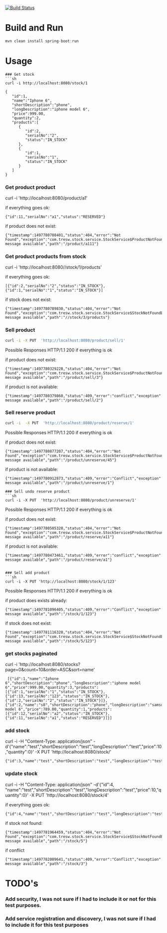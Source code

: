 [![Build Status](https://secure.travis-ci.org/rajithd/spring-boot-oauth2.png)](http://travis-ci.org/rajithd/spring-boot-oauth2)

# Build and Run
```java
mvn clean install spring-boot:run
```
# Usage
```
### Get stock
```sh
curl -i http://localhost:8080/stock/1

{
   "id":1,
   "name":"Iphone 6",
   "shortDescription":"phone",
   "longDescription":"iphone model 6",
   "price":999.00,
   "quantity":2,
   "products":[
      {
         "id":2,
         "serialNo":"2",
         "status":"IN_STOCK"
      },
      {
         "id":1,
         "serialNo":"1",
         "status":"IN_STOCK"
      }
   ]
}

```


### Get product product

curl -i 'http://localhost:8080/product/a1'

if everything goes ok:
```
{"id":11,"serialNo":"a1","status":"RESERVED"}
```

if product does not exist:
```
{"timestamp":1497780708401,"status":404,"error":"Not Found","exception":"com.tresw.stock.service.StockService$ProductNotFoundException","message":"No message available","path":"/product/a111"}
```

### Get product products from stock

curl -i 'http://localhost:8080//stock/1/products'

if everything goes ok:
```
[{"id":2,"serialNo":"2","status":"IN_STOCK"},{"id":1,"serialNo":"1","status":"IN_STOCK"}]
```

if stock does not exist:
```
{"timestamp":1497780789830,"status":404,"error":"Not Found","exception":"com.tresw.stock.service.StockService$StockNotFoundException","message":"No message available","path":"//stock/3/products"}
```


### Sell product
```sh
curl -i -X PUT  'http://localhost:8080/product/sell/1'
```
Possible Responses HTTP/1.1 200 if everything is ok

if product does not exist:
```
{"timestamp":1497780329228,"status":404,"error":"Not Found","exception":"com.tresw.stock.service.StockService$ProductNotFoundException","message":"No message available","path":"/product/sell/3"}
```

if product is not available:
```
{"timestamp":1497780379860,"status":409,"error":"conflict","exception":"com.tresw.stock.service.StockService$ProductNotAvailableException","message":"No message available","path":"/product/sell/2"}
```

### Sell reserve product
```sh
curl -i  -X PUT  'http://localhost:8080/product/reserve/1'
```
Possible Responses HTTP/1.1 200 if everything is ok

if product does not exist:
```
{"timestamp":1497780877207,"status":404,"error":"Not Found","exception":"com.tresw.stock.service.StockService$ProductNotFoundException","message":"No message available","path":"/product/unreserve/45"}
```

if product is not available:
```
{"timestamp":1497780912873,"status":409,"error":"Conflict","exception":"com.tresw.stock.service.StockService$ProductNotAvailableException","message":"No message available","path":"/product/unreserve/1"}

### Sell undo reserve product
```sh
curl -i -X PUT  'http://localhost:8080/product/unreserve/1'
```
Possible Responses HTTP/1.1 200 if everything is ok

if product does not exist:
```
{"timestamp":1497780505320,"status":404,"error":"Not Found","exception":"com.tresw.stock.service.StockService$ProductNotFoundException","message":"No message available","path":"/product/reserve/a11"}
```

if product is not available:
```
{"timestamp":1497780473461,"status":409,"error":"conflict","exception":"com.tresw.stock.service.StockService$ProductNotAvailableException","message":"No message available","path":"/product/reserve/a1"}


### Sell add product 
```sh
curl -i -X PUT 'http://localhost:8080/stock/1/123'
```

Possible Responses HTTP/1.1 200 if everything is ok

if product does exists already:
```
{"timestamp":1497781096405,"status":409,"error":"Conflict","exception":"com.tresw.stock.service.StockService$ProductAlreadyExistsException","message":"No message available","path":"/stock/1/123"}
```

if stock does not exist:
```
{"timestamp":1497781116320,"status":404,"error":"Not Found","exception":"com.tresw.stock.service.StockService$StockNotFoundException","message":"No message available","path":"/stock/5/123"}
```

### get stocks paginated 

curl -i 'http://localhost:8080/stocks?page=0&count=10&order=ASC&sort=name'

``` 
 [{"id":1,"name":"Iphone 6","shortDescription":"phone","longDescription":"iphone model 6","price":999.00,"quantity":3,"products":[{"id":1,"serialNo":"1","status":"IN_STOCK"},{"id":13,"serialNo":"123","status":"IN_STOCK"},{"id":2,"serialNo":"2","status":"IN_STOCK"}]},{"id":2,"name":"s8","shortDescription":"phone","longDescription":"samsung model 6","price":789.00,"quantity":1,"products":[{"id":12,"serialNo":"a2","status":"IN_STOCK"},{"id":11,"serialNo":"a1","status":"RESERVED"}]}]
```

### add stock 

curl -i  -H "Content-Type: application/json" -d'{"name":"test","shortDescription":"test","longDescription":"test","price":10,"quantity":0}'  -X PUT  'http://localhost:8080/stock/'

``` 
{"id":3,"name":"test","shortDescription":"test","longDescription":"test","price":10,"quantity":0}
``` 

### update stock 

curl -i  -H "Content-Type: application/json" -d'{"id":4, "name":"test","shortDescription":"test","longDescription":"test","price":10,"quantity":0}'  -X PUT  'http://localhost:8080/stock/4'

if everything goes ok:
``` 
{"id":4,"name":"test","shortDescription":"test","longDescription":"test","price":10,"quantity":0}
``` 

if stock not found:
``` 
{"timestamp":1497781964459,"status":404,"error":"Not Found","exception":"com.tresw.stock.service.StockService$StockNotFoundException","message":"No message available","path":"/stock/5"}
``` 
if conflict
``` 
{"timestamp":1497782009641,"status":409,"error":"Conflict","exception":"com.tresw.stock.service.StockService$IncorrectStockException","message":"No message available","path":"/stock/3"}
``` 

# TODO's

### Add security, I was not sure if I had to include it or not for this test purposes.
### Add service registration and discovery, I was not sure if I had to include it for this test purposes